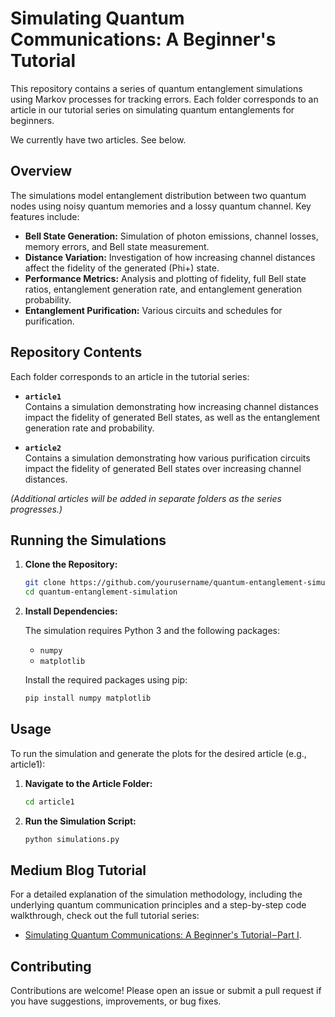 # Simulating Quantum Communications: A Beginner's Tutorial

This repository contains a series of quantum entanglement simulations using Markov processes for tracking errors. Each folder corresponds to an article in our tutorial series on simulating quantum entanglements for beginners.

We currently have two articles. See below.

## Overview

The simulations model entanglement distribution between two quantum nodes using noisy quantum memories and a lossy quantum channel. Key features include:

- **Bell State Generation:** Simulation of photon emissions, channel losses, memory errors, and Bell state measurement.
- **Distance Variation:** Investigation of how increasing channel distances affect the fidelity of the generated (Phi+) state.
- **Performance Metrics:** Analysis and plotting of fidelity, full Bell state ratios, entanglement generation rate, and entanglement generation probability.
- **Entanglement Purification:** Various circuits and schedules for purification.

## Repository Contents

Each folder corresponds to an article in the tutorial series:

- **`article1`**  
  Contains a simulation demonstrating how increasing channel distances impact the fidelity of generated Bell states, as well as the entanglement generation rate and probability.

- **`article2`**  
  Contains a simulation demonstrating how various purification circuits impact the fidelity of generated Bell states over increasing channel distances.

*(Additional articles will be added in separate folders as the series progresses.)*

## Running the Simulations

1. **Clone the Repository:**

   ```bash
   git clone https://github.com/yourusername/quantum-entanglement-simulation.git
   cd quantum-entanglement-simulation
   ```

2. **Install Dependencies:**

   The simulation requires Python 3 and the following packages:
   - `numpy`
   - `matplotlib`

   Install the required packages using pip:

   ```bash
   pip install numpy matplotlib
   ```

## Usage

To run the simulation and generate the plots for the desired article (e.g., article1):

1. **Navigate to the Article Folder:**

   ```bash
   cd article1
   ```

2. **Run the Simulation Script:**

   ```bash
   python simulations.py
   ```

## Medium Blog Tutorial

For a detailed explanation of the simulation methodology, including the underlying quantum communication principles and a step-by-step code walkthrough, check out the full tutorial series:  
- [Simulating Quantum Communications: A Beginner's Tutorial – Part I](https://medium.com/@amar.abane.phd/simulating-quantum-communications-a-beginners-tutorial-part-i-03224c2a4108).

## Contributing

Contributions are welcome! Please open an issue or submit a pull request if you have suggestions, improvements, or bug fixes.